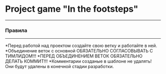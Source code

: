 # Project game "In the footsteps"
---
### Правила
---
*Перед работой над проектом создайте свою ветку и работайте в ней.
*Объединение веток с основной ОБЯЗАТЕЛЬНО СОГЛАСОВЫВАТЬ С ТИМЛИДОМ!!!
*ПЕРЕД ОБЪЕДИНЕНИЕМ ВЕТОК ОБЯЗАТЕЛЬНО ДЕЛАТЬ КОММИТ!!!
*Комментарии созданые в шаблоне не удалять! Они будут удалены в конечной стадии разработки.
